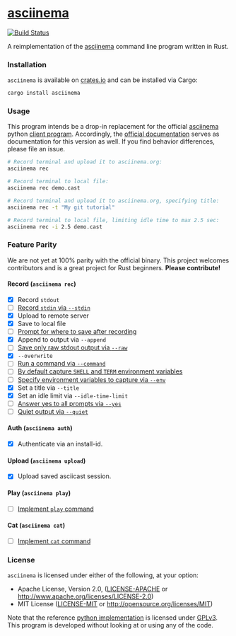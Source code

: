 # [asciinema][self]

[![Build Status](https://travis-ci.org/LegNeato/asciinema-rs.svg?branch=master)](https://travis-ci.org/LegNeato/asciinema-rs)

A reimplementation of the [asciinema][asciinema] command line program written in
Rust.

### Installation

`asciinema` is available on [crates.io](https://crates.io/crates/asciinema) and can be installed via Cargo:

```sh
cargo install asciinema
```

### Usage

This program intends be a drop-in replacement for the official
[asciinema][asciinema] python [client program][original]. Accordingly, the
[official documentation](https://asciinema.org/docs/getting-started) serves
as documentation for this version as well. If you find behavior differences, please file an issue.

```sh
# Record terminal and upload it to asciinema.org:
asciinema rec

# Record terminal to local file:
asciinema rec demo.cast

# Record terminal and upload it to asciinema.org, specifying title:
asciinema rec -t "My git tutorial"

# Record terminal to local file, limiting idle time to max 2.5 sec:
asciinema rec -i 2.5 demo.cast
```

### Feature Parity

We are not yet at 100% parity with the official binary. This project welcomes
contributors and is a great project for Rust beginners. **Please contribute!**

#### Record (`asciinema rec`)

* [x] Record `stdout`
* [ ] [Record `stdin` via `--stdin`][issue.4]
* [x] Upload to remote server
* [x] Save to local file
* [ ] [Prompt for where to save after recording][issue.5]
* [x] Append to output via `--append`
* [ ] [Save only raw stdout output via `--raw`][issue.6]
* [x] `--overwrite`
* [ ] [Run a command via `--command`][issue.3]
* [ ] [By default capture `SHELL` and `TERM` environment variables][issue.7]
* [ ] [Specify environment variables to capture via `--env`][issue.8]
* [x] Set a title via `--title`
* [x] Set an idle limit via `--idle-time-limit`
* [ ] [Answer yes to all prompts via `--yes`][issue.9]
* [ ] [Quiet output via `--quiet`][issue.10]

#### Auth (`asciinema auth`)

* [x] Authenticate via an install-id.

#### Upload (`asciinema upload`)

* [x] Upload saved asciicast session.

#### Play (`asciinema play`)

* [ ] [Implement `play` command][issue.1]

#### Cat (`asciinema cat`)

* [ ] [Implement `cat` command][issue.2]

### License

`asciinema` is licensed under either of the following, at your option:

* Apache License, Version 2.0, ([LICENSE-APACHE](LICENSE-APACHE) or http://www.apache.org/licenses/LICENSE-2.0)
* MIT License ([LICENSE-MIT](LICENSE-MIT) or http://opensource.org/licenses/MIT)

Note that the reference [python implementation][original] is licensed under [GPLv3](https://github.com/asciinema/asciinema/blob/develop/LICENSE). This program is developed without looking at or using any of the code.

[self]: https://github.com/LegNeato/asciinema-rs
[asciinema]: https://asciinema.org
[original]: https://github.com/asciinema/asciinema
[issue.1]: https://github.com/LegNeato/asciinema-rs/issues/1
[issue.2]: https://github.com/LegNeato/asciinema-rs/issues/2
[issue.3]: https://github.com/LegNeato/asciinema-rs/issues/3
[issue.4]: https://github.com/LegNeato/asciinema-rs/issues/4
[issue.5]: https://github.com/LegNeato/asciinema-rs/issues/5
[issue.6]: https://github.com/LegNeato/asciinema-rs/issues/6
[issue.7]: https://github.com/LegNeato/asciinema-rs/issues/7
[issue.8]: https://github.com/LegNeato/asciinema-rs/issues/8
[issue.9]: https://github.com/LegNeato/asciinema-rs/issues/9
[issue.10]: https://github.com/LegNeato/asciinema-rs/issues/10
